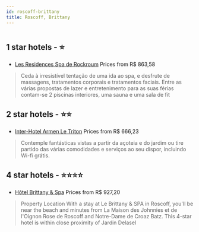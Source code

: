 ```yaml
---
id: roscoff-brittany
title: Roscoff, Brittany
---
```


<center><img src="https://assets.cosmos-data.com/thumbnails/large/1/2062b98a9c3147ead4cbbb26eef2d6ae/262618.jpg" alt="" /></center>


##  1 star hotels - ⭐️

-    [Les Residences Spa de Rockroum](https://www.hurb.com/br/aud/https://www.hurb.com/br/hotels/roscoff/les-residences-spa-de-rockroum-HT-MUT8?cmp=18055) Prices from R$ 863,58
   > Ceda à irresistível tentação de uma ida ao spa, e desfrute de massagens, tratamentos corporais e tratamentos faciais. Entre as várias propostas de lazer e entretenimento para as suas férias contam-se 2 piscinas interiores, uma sauna e uma sala de fit

##  2 star hotels - ⭐️⭐️

-    [Inter-Hotel Armen Le Triton](https://www.hurb.com/br/aud/https://www.hurb.com/br/hotels/roscoff/inter-hotel-armen-le-triton-HT-YMG6?cmp=18055) Prices from R$ 666,23
   > Contemple fantásticas vistas a partir da açoteia e do jardim ou tire partido das várias comodidades e serviços ao seu dispor, incluindo Wi-fi grátis.

##  4 star hotels - ⭐️⭐️⭐️⭐️

-    [Hôtel Brittany & Spa](https://www.hurb.com/br/aud/https://www.hurb.com/br/hotels/roscoff/hotel-brittany-spa-HT-1SOU?cmp=18055) Prices from R$ 927,20
   > Property Location With a stay at Le Brittany & SPA in Roscoff, you'll be near the beach and minutes from La Maison des Johnnies et de l'Oignon Rose de Roscoff and Notre-Dame de Croaz Batz. This 4-star hotel is within close proximity of Jardin Delasel
